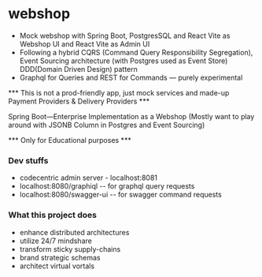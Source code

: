# webshop

- Mock webshop with Spring Boot, PostgresSQL and React Vite as Webshop UI and React Vite as Admin UI
- Following a hybrid CQRS (Command Query Responsibility Segregation), Event Sourcing architecture (with Postgres used
  as Event Store) DDD(Domain Driven Design) pattern
- Graphql for Queries and REST for Commands — purely experimental

*** This is not a prod-friendly app, just mock services and made-up Payment Providers & Delivery Providers  ***

Spring Boot—Enterprise Implementation as a Webshop
(Mostly want to play around with JSONB Column in Postgres and Event Sourcing)

*** Only for Educational purposes ***

### Dev stuffs

- codecentric admin server - localhost:8081
- localhost:8080/graphiql -- for graphql query requests
- localhost:8080/swagger-ui -- for swagger command requests

### What this project does

- enhance distributed architectures
- utilize 24/7 mindshare
- transform sticky supply-chains
- brand strategic schemas
- architect virtual vortals